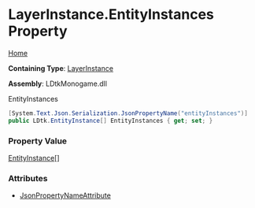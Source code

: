 # LayerInstance\.EntityInstances Property

[Home](../../../README.md)

**Containing Type**: [LayerInstance](../README.md)

**Assembly**: LDtkMonogame\.dll

  
 EntityInstances 

```csharp
[System.Text.Json.Serialization.JsonPropertyName("entityInstances")]
public LDtk.EntityInstance[] EntityInstances { get; set; }
```

### Property Value

[EntityInstance](../../EntityInstance/README.md)\[\]

### Attributes

* [JsonPropertyNameAttribute](https://docs.microsoft.com/en-us/dotnet/api/system.text.json.serialization.jsonpropertynameattribute)


